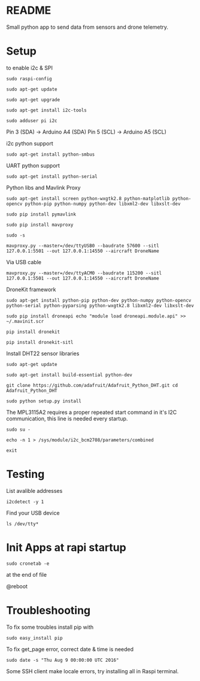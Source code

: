 # README

Small python app to send data from sensors and drone telemetry.

# Setup

to enable i2c & SPI

`sudo raspi-config`

`sudo apt-get update`

`sudo apt-get upgrade`

`sudo apt-get install i2c-tools`

`sudo adduser pi i2c`

Pin 3 (SDA) -> Arduino A4 (SDA)
Pin 5 (SCL) -> Arduino A5 (SCL)

i2c python support

`sudo apt-get install python-smbus`

UART python support

`sudo apt-get install python-serial`

Python libs and Mavlink Proxy

`sudo apt-get install screen python-wxgtk2.8 python-matplotlib python-opencv python-pip python-numpy python-dev libxml2-dev libxslt-dev`

`sudo pip install pymavlink`

`sudo pip install mavproxy`

`sudo -s`


`mavproxy.py --master=/dev/ttyUSB0 --baudrate 57600 --sitl 127.0.0.1:5501 --out 127.0.0.1:14550 --aircraft DroneName`

Via USB cable

`mavproxy.py --master=/dev/ttyACM0 --baudrate 115200 --sitl 127.0.0.1:5501 --out 127.0.0.1:14550 --aircraft DroneName`

DroneKit framework

`sudo apt-get install python-pip python-dev python-numpy python-opencv python-serial python-pyparsing python-wxgtk2.8 libxml2-dev libxslt-dev`

`sudo pip install droneapi echo "module load droneapi.module.api" >> ~/.mavinit.scr`

`pip install dronekit`

`pip install dronekit-sitl`

Install DHT22 sensor libraries

`sudo apt-get update`

`sudo apt-get install build-essential python-dev`

`git clone https://github.com/adafruit/Adafruit_Python_DHT.git cd Adafruit_Python_DHT`

`sudo python setup.py install`

The MPL3115A2 requires a proper repeated start command in it's I2C communication, this line is needed every startup.

```
sudo su - 

echo -n 1 > /sys/module/i2c_bcm2708/parameters/combined 

exit

```

# Testing

List avalible addresses

`i2cdetect -y 1`

Find your USB device

`ls /dev/tty*`

# Init Apps at rapi startup

`sudo cronetab -e`

at the end of file

@reboot 

# Troubleshooting

To fix some troubles install pip with

`sudo easy_install pip`

To fix get_page error, correct date & time is needed

`sudo date -s "Thu Aug 9 00:00:00 UTC 2016"`

Some SSH client make locale errors, try installing all in Raspi terminal.

